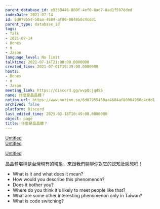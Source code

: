 ```yaml
---
parent_database_id: e9339446-880f-4ef0-8ad7-8ad1f507dded
indexDate: 2021-07-14
id: 6d079554-50aa-4684-af80-084950c4cdd1
parent_type: database_id
tags:
- Talk
- 2021-07-14
- Bones
- π
- Jason
language_level: No limit
talktime: 2021-07-14T21:00:00.0000000
created_time: 2021-07-01T19:39:00.0000000
hosts:
- Bones
- π
- Jason
meeting_link: https://discord.gg/wvpQcjqdSS
name: 什麼是晶晶體？
notion_url: https://www.notion.so/6d07955450aa4684af80084950c4cdd1
archived: false
platform: Discord
last_edited_time: 2023-09-18T10:49:00.0000000
object: page
title: 什麼是晶晶體？
---
```



[Untitled](https://www.notion.so/60226399bd024bf4bf588586f8013a21)   
[Untitled](https://www.notion.so/cb083fc4f0b7459aa5afe1900ef25a1f)   

[Untitled](https://www.notion.so/482e61b02b9c4456b2b4fe86bb7544c6)   




晶晶體堪稱是台灣現有的現象，來跟我們聊聊你對它的認知及感想吧！

   - What is it and what does it mean?
   - How would you describe this phenomenon?
   - Does it bother you?
   - Where do you think it's likely to meet people like that?
   - What are some other interesting phenomenon only in Taiwan?
   - What is code switching?



